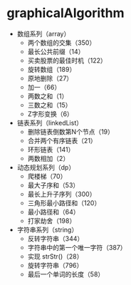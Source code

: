# graphicalAlgorithm
* 数组系列（array）
    * 两个数组的交集（350）
    * 最长公共前缀（14）
    * 买卖股票的最佳时机（122）
    * 旋转数组（189）
    * 原地删除（27）
    * 加一（66）
    * 两数之和（1）
    * 三数之和（15）
    * Z字形变换（6）
* 链表系列（linkedList）
    * 删除链表倒数第N个节点（19）
    * 合并两个有序链表（21）
    * 环形链表（141）
    * 两数相加（2）
* 动态规划系列（dp）
    * 爬楼梯（70）
    * 最大子序和（53）
    * 最长上升子序列（300）
    * 三角形最小路径和（120）
    * 最小路径和（64）
    * 打家劫舍（198）
* 字符串系列（string）
    * 反转字符串（344）
    * 字符串中的第一个唯一字符（387）
    * 实现 strStr()（28）
    * 旋转字符串（796）
    * 最后一个单词的长度（58）